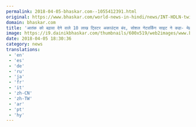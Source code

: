 ```yaml
---
permalink: 2018-04-05-bhaskar.com--1055412391.html
original: https://www.bhaskar.com/world-news-in-hindi/news/INT-HDLN-twitter-says-1-million-accounts-suspended-for-promoting-terrorism-5845622-PHO.html
domain: bhaskar.com
title: 'आतंक को बढ़ावा देने वाले 10 लाख ट्विटर अकाउंट्स बंद, सोशल नेटवर्किंग साइट ने कहा- मेहनत रंग लाई'
image: https://i9.dainikbhaskar.com/thumbnails/600x519/web2images/www.bhaskar.com/2018/04/05/twitter2_1522946295.jpg
date: 2018-04-05 18:30:36
category: news
translations: 
 - 'en'
 - 'es'
 - 'de'
 - 'ru'
 - 'ja'
 - 'fr'
 - 'it'
 - 'zh-CN'
 - 'zh-TW'
 - 'ar'
 - 'pt'
 - 'hy'
---
```


